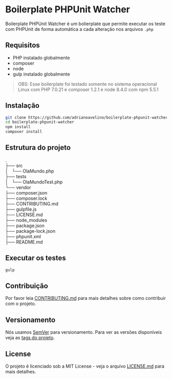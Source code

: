 # Boilerplate PHPUnit Watcher

Boilerplate PHPUnit Watcher é um bolierplate que permite executar os teste com PHPUnit de forma automática a cada alteração nos arquivos `.php`

## Requisitos
- PHP instalado globalmente
- composer
- node
- gulp instalado globalmente
> OBS: Esse boilerplate foi testado somente no sistema operacional Linux com PHP 7.0.21 e composer 1.2.1 e node 8.4.0 com npm 5.5.1

## Instalação

```bash
git clone https://github.com/adrianoavelino/boilerplate-phpunit-watcher.git   
cd boilerplate-phpunit-watcher
npm install
composer install
```
## Estrutura do projeto
.   
├── src     
│   └── OlaMundo.php    
├── tests   
│   └── OlaMundoTest.php    
└── vendor      
├── composer.json   
├── composer.lock   
├── CONTRIBUTING.md     
├── gulpfile.js     
├── LICENSE.md  
├── node_modules    
├── package.json    
├── package-lock.json   
├── phpunit.xml     
├── README.md   


## Executar os testes

```bash
gulp
```

## Contribuição

Por favor leia  [CONTRIBUTING.md](./CONTRIBUTING.md) para mais detalhes sobre como contribuir com o projeto.

## Versionamento

Nós usamos [SemVer](http://semver.org/) para versionamento. Para ver as versões disponíveis veja as [tags do projeto](https://github.com/adrianoavelino/boilerplate-phpunit-watcher/tags).

## License

O projeto é licenciado sob a MIT License - veja o arquivo [LICENSE.md](LICENSE.md) para mais detalhes.
